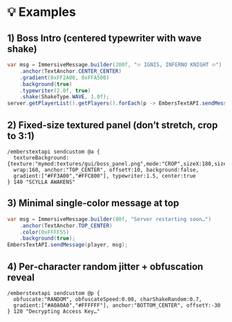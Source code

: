# 💡 Examples

## 1) Boss Intro (centered typewriter with wave shake)
```java
var msg = ImmersiveMessage.builder(200f, "🔥 IGNIS, INFERNO KNIGHT 🔥")
    .anchor(TextAnchor.CENTER_CENTER)
    .gradient(0xFF2A00, 0xFFA500)
    .background(true)
    .typewriter(2.0f, true)
    .shake(ShakeType.WAVE, 1.0f);
server.getPlayerList().getPlayers().forEach(p -> EmbersTextAPI.sendMessage(p, msg));
```

## 2) Fixed‑size textured panel (don’t stretch, crop to 3:1)
```mclang
/emberstextapi sendcustom @a {
  textureBackground:{texture:"mymod:textures/gui/boss_panel.png",mode:"CROP",sizeX:180,sizeY:60,paddingX:8,paddingY:6},
  wrap:160, anchor:"TOP_CENTER", offsetY:10, background:false, 
  gradient:["#FF3A00","#FFC800"], typewriter:1.5, center:true
} 140 "SCYLLA AWAKENS"
```

## 3) Minimal single‑color message at top
```java
var msg = ImmersiveMessage.builder(80f, "Server restarting soon…")
    .anchor(TextAnchor.TOP_CENTER)
    .color(0xFFFF55)
    .background(true);
EmbersTextAPI.sendMessage(player, msg);
```

## 4) Per‑character random jitter + obfuscation reveal
```mclang
/emberstextapi sendcustom @p {
  obfuscate:"RANDOM", obfuscateSpeed:0.08, charShakeRandom:0.7,
  gradient:["#A0A0A0","#FFFFFF"], anchor:"BOTTOM_CENTER", offsetY:-30
} 120 "Decrypting Access Key…"
```
